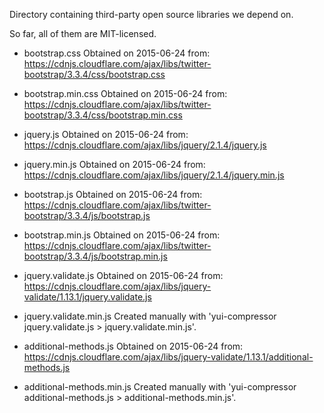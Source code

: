Directory containing third-party open source libraries we depend on.

So far, all of them are MIT-licensed.

* bootstrap.css
  Obtained on 2015-06-24 from: https://cdnjs.cloudflare.com/ajax/libs/twitter-bootstrap/3.3.4/css/bootstrap.css

* bootstrap.min.css
  Obtained on 2015-06-24 from: https://cdnjs.cloudflare.com/ajax/libs/twitter-bootstrap/3.3.4/css/bootstrap.min.css

* jquery.js
  Obtained on 2015-06-24 from: https://cdnjs.cloudflare.com/ajax/libs/jquery/2.1.4/jquery.js

* jquery.min.js
  Obtained on 2015-06-24 from: https://cdnjs.cloudflare.com/ajax/libs/jquery/2.1.4/jquery.min.js

* bootstrap.js
  Obtained on 2015-06-24 from: https://cdnjs.cloudflare.com/ajax/libs/twitter-bootstrap/3.3.4/js/bootstrap.js

* bootstrap.min.js
  Obtained on 2015-06-24 from: https://cdnjs.cloudflare.com/ajax/libs/twitter-bootstrap/3.3.4/js/bootstrap.min.js

* jquery.validate.js
  Obtained on 2015-06-24 from: https://cdnjs.cloudflare.com/ajax/libs/jquery-validate/1.13.1/jquery.validate.js

* jquery.validate.min.js
  Created manually with 'yui-compressor jquery.validate.js > jquery.validate.min.js'.

* additional-methods.js
  Obtained on 2015-06-24 from: https://cdnjs.cloudflare.com/ajax/libs/jquery-validate/1.13.1/additional-methods.js

* additional-methods.min.js
  Created manually with 'yui-compressor additional-methods.js > additional-methods.min.js'.
